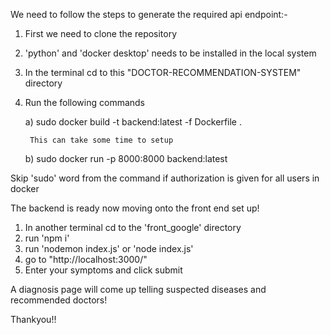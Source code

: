 We need to follow the steps to generate the required api endpoint:-

1) First we need to clone the repository
2) 'python' and 'docker desktop' needs to be installed in the local system
3) In the terminal cd to this "DOCTOR-RECOMMENDATION-SYSTEM" directory
4) Run the following commands

    a) sudo docker build -t backend:latest -f Dockerfile .

        This can take some time to setup

    b) sudo docker run -p 8000:8000  backend:latest  

Skip 'sudo' word from the command if authorization is given for all users in docker

The backend is ready now moving onto the front end set up!
1) In another terminal cd to the 'front_google' directory
2) run 'npm i'
3) run 'nodemon index.js' or 'node index.js'
4) go to "http://localhost:3000/"
5) Enter your symptoms and click submit
 
A diagnosis page will come up telling suspected diseases and recommended doctors!

Thankyou!!
